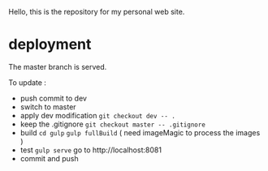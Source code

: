 Hello, this is the repository for my personal web site.


# deployment

The master branch is served.

To update :

- push commit to dev
- switch to master
- apply dev modification `git checkout dev -- .`
- keep the .gitignore `git checkout master -- .gitignore`
- build `cd gulp`  `gulp fullBuild`  ( need imageMagic to process the images )
- test `gulp serve` go to http://localhost:8081
- commit and push
